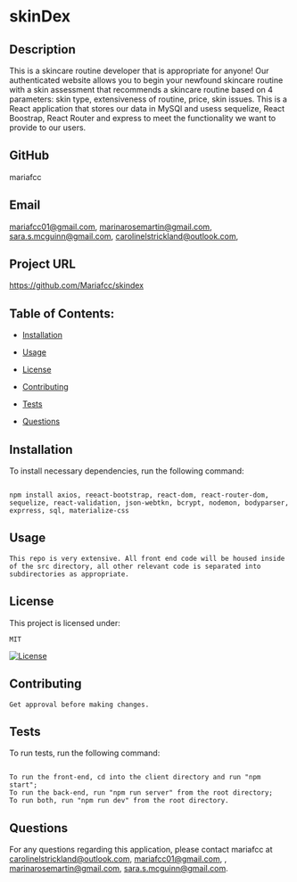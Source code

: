 # skinDex
 
  ## Description

  This is a skincare routine developer that is appropriate for anyone! Our authenticated website allows you to begin your newfound skincare routine with a skin assessment that recommends a skincare routine based on 4 parameters: skin type, extensiveness of routine, price, skin issues. This is a React application that stores our data in MySQl and usess sequelize, React Boostrap, React Router and express to meet the functionality we want to provide to our users. 

  ## GitHub

  mariafcc

  ## Email

 mariafcc01@gmail.com, marinarosemartin@gmail.com, sara.s.mcguinn@gmail.com,  carolinelstrickland@outlook.com, 

  ## Project URL

  https://github.com/Mariafcc/skindex


  ## Table of Contents:

  * [Installation](#installation)

  * [Usage](#usage)

  * [License](#license)

  * [Contributing](#contributing)

  * [Tests](#tests)

  * [Questions](#questions)
 
  ## Installation

  To install necessary dependencies, run the following command:
  ```

  npm install axios, reeact-bootstrap, react-dom, react-router-dom, sequelize, react-validation, json-webtkn, bcrypt, nodemon, bodyparser, exprress, sql, materialize-css

  ```

  ## Usage

  ```
  This repo is very extensive. All front end code will be housed inside of the src directory, all other relevant code is separated into subdirectories as appropriate.
  ```

  ## License

  This project is licensed under:

  ```  
  MIT
  ```
    
  [![License](https://img.shields.io/badge/License-MIT-yellow.svg)](https://opensource.org/licenses/MIT)

  ## Contributing

  ```
  Get approval before making changes.
  ```

  ## Tests

  To run tests, run the following command:
  ```

  To run the front-end, cd into the client directory and run "npm start";
  To run the back-end, run "npm run server" from the root directory;
  To run both, run "npm run dev" from the root directory. 

  ```
  
  ## Questions

  For any questions regarding this application, please contact mariafcc at carolinelstrickland@outlook.com, mariafcc01@gmail.com, , marinarosemartin@gmail.com, sara.s.mcguinn@gmail.com.

  